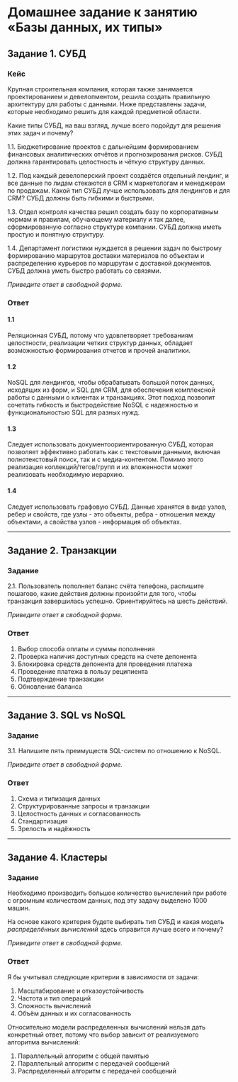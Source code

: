 
# Домашнее задание к занятию «Базы данных, их типы»
 
## Задание 1. СУБД

### Кейс
Крупная строительная компания, которая также занимается проектированием и девелопментом, решила создать 
правильную архитектуру для работы с данными. Ниже представлены задачи, которые необходимо решить для
каждой предметной области. 

Какие типы СУБД, на ваш взгляд, лучше всего подойдут для решения этих задач и почему? 
 
1.1. Бюджетирование проектов с дальнейшим формированием финансовых аналитических отчётов и прогнозирования рисков.
СУБД должна гарантировать целостность и чёткую структуру данных.

1.2. Под каждый девелоперский проект создаётся отдельный лендинг, и все данные по лидам стекаются в CRM к 
маркетологам и менеджерам по продажам. Какой тип СУБД лучше использовать для лендингов и для CRM? 
СУБД должны быть гибкими и быстрыми.

1.3. Отдел контроля качества решил создать базу по корпоративным нормам и правилам, обучающему материалу 
и так далее, сформированную согласно структуре компании. СУБД должна иметь простую и понятную структуру.

1.4. Департамент логистики нуждается в решении задач по быстрому формированию маршрутов доставки материалов 
по объектам и распределению курьеров по маршрутам с доставкой документов. СУБД должна уметь быстро работать
со связями.

*Приведите ответ в свободной форме.*

### Ответ
#### 1.1
Реляционная СУБД, потому что удовлетворяет требованиям целостности, реализации четких структур данных, обладает возможностью формирования отчетов и прочей аналитики.
#### 1.2
NoSQL для лендингов, чтобы обрабатывать большой поток данных, исходящих из форм, и SQL для CRM, для обеспечения комплексной работы с данными о клиентах и транзакциях. Этот подход позволит сочетать гибкость и быстродействие NoSQL с надежностью и функциональностью SQL для разных нужд.
#### 1.3
Следует использовать документоориентированную СУБД, которая позволяет эффективно работать как с текстовыми данными, включая полнотекстовый поиск, так и с медиа-контентом. Помимо этого реализация коллекций/тегов/групп и их вложенности может реализовать необходимую иерархию. 
#### 1.4
Следует использовать графовую СУБД. Данные хранятся в виде узлов, ребер и свойств, где узлы - это объекты, ребра - отношения между объектами, а свойства узлов - информация об объектах.

---

## Задание 2. Транзакции

### Задание
2.1. Пользователь пополняет баланс счёта телефона, распишите пошагово, какие действия должны произойти для того, чтобы 
транзакция завершилась успешно. Ориентируйтесь на шесть действий.

*Приведите ответ в свободной форме.*

### Ответ
1. Выбор способа оплаты и суммы пополнения
2. Проверка наличия доступных средств на счете депонента
3. Блокировка средств депонента для проведения платежа
4. Проведение платежа в пользу реципиента
5. Подтверждение транзакции
6. Обновление баланса

---

## Задание 3. SQL vs NoSQL

### Задание
3.1. Напишите пять преимуществ SQL-систем по отношению к NoSQL.

*Приведите ответ в свободной форме.*

### Ответ
1. Схема и типизация данных
2. Структурированные запросы и транзакции
3. Целостность данных и согласованность
4. Стандартизация
5. Зрелость и надёжность

---

## Задание 4. Кластеры

### Задание
Необходимо производить большое количество вычислений при работе с огромным количеством данных, под эту задачу 
выделено 1000 машин. 

На основе какого критерия будете выбирать тип СУБД и какая модель *распределённых вычислений* 
здесь справится лучше всего и почему?

*Приведите ответ в свободной форме.*

### Ответ
Я бы учитывал следующие критерии в зависимости от задачи:
1. Масштабирование и отказоустойчивость
2. Частота и тип операций
3. Сложность вычислений
4. Объём данных и их согласованность

Относительно модели распределенных вычислений нельзя дать конкретный ответ, потому что выбор зависит от реализуемого алгоритма вычислений:
1. Параллельный алгоритм с общей памятью
2. Параллельный алгоритм с передачей сообщений
3. Распределенный алгоритм с передачей сообщений
